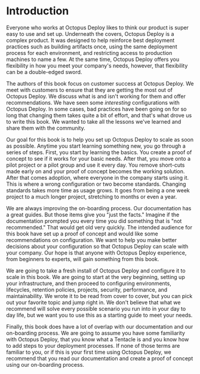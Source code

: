 # Introduction

Everyone who works at Octopus Deploy likes to think our product is super easy to use and set up.  Underneath the covers, Octopus Deploy is a complex product.  It was designed to help reinforce best deployment practices such as building artifacts once, using the same deployment process for each environment, and restricting access to production machines to name a few.  At the same time, Octopus Deploy offers you flexibility in how you meet your company's needs, however, that flexibility can be a double-edged sword.

The authors of this book focus on customer success at Octopus Deploy.  We meet with customers to ensure that they are getting the most out of Octopus Deploy. We discuss what is and isn't working for them and offer recommendations.  We have seen some _interesting_ configurations with Octopus Deploy.  In some cases, bad practices have been going on for so long that changing them takes quite a bit of effort, and that's what drove us to write this book.  We wanted to take all the lessons we've learned and share them with the community.

Our goal for this book is to help you set up Octopus Deploy to scale as soon as possible. Anytime you start learning something new, you go through a series of steps.  First, you start by learning the basics.  You create a proof of concept to see if it works for your basic needs.  After that, you move onto a pilot project or a pilot group and use it every day.  You remove short-cuts made early on and your proof of concept becomes the working solution.  After that comes adoption, where everyone in the company starts using it.  This is where a wrong configuration or two become standards.  Changing standards takes more time as usage grows.  It goes from being a one week project to a much longer project, stretching to months or even a year.

We are always improving the on-boarding process.  Our documentation has a great guides.  But those items give you "just the facts."  Imagine if the documentation prompted you every time you did something that is "not recommended."  That would get old very quickly.  The intended audience for this book have set up a proof of concept and would like some recommendations on configuration.  We want to help you make better decisions about your configuration so that Octopus Deploy can scale with your company.  Our hope is that anyone with Octopus Deploy experience, from beginners to experts, will gain something from this book.

We are going to take a fresh install of Octopus Deploy and configure it to scale in this book.  We are going to start at the very beginning, setting up your infrastructure, and then proceed to configuring environments, lifecycles, retention policies, projects, security, performance, and maintainability.  We wrote it to be read from cover to cover, but you can pick out your favorite topic and jump right in.  We don't believe that what we recommend will solve every possible scenario you run into in your day to day life, but we want you to use this as a starting guide to meet your needs.

Finally, this book does have a lot of overlap with our documentation and our on-boarding process.  We are going to assume you have some familiarity with Octopus Deploy, that you know what a Tentacle is and you know how to add steps to your deployment processes.  If none of those terms are familiar to you, or if this is your first time using Octopus Deploy, we recommend that you read our documentation and create a proof of concept using our on-boarding process.
